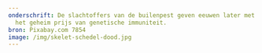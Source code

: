 ```yaml
---
onderschrift: De slachtoffers van de builenpest geven eeuwen later met hun DNA
  het geheim prijs van genetische immuniteit.
bron: Pixabay.com 7854
image: /img/skelet-schedel-dood.jpg
---
```


